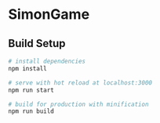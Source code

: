 # SimonGame

## Build Setup

``` bash
# install dependencies
npm install

# serve with hot reload at localhost:3000
npm run start

# build for production with minification
npm run build
```